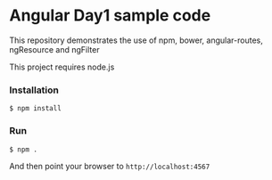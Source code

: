 # Angular Day1 sample code

This repository demonstrates the use of 
npm, bower, angular-routes, ngResource and ngFilter

This project requires node.js

### Installation

	$ npm install

### Run

	$ npm .

And then point your browser to `http://localhost:4567`


